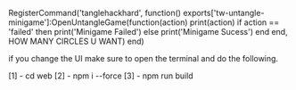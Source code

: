 <!-- Example how to use the export. -->

RegisterCommand('tanglehackhard', function()
  exports['tw-untangle-minigame']:OpenUntangleGame(function(action)
    print(action)
    if action == 'failed' then
      print('Minigame Failed')
    else
      print('Minigame Sucess')
    end
  end, HOW MANY CIRCLES U WANT)
end)

if you change the UI make sure to open the terminal and do the following.

[1] - cd web
[2] - npm i --force
[3] - npm run build